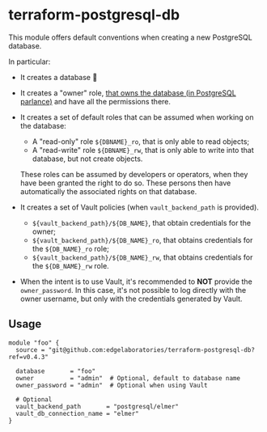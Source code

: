 # terraform-postgresql-db

This module offers default conventions when creating a new PostgreSQL database.

In particular:

- It creates a database :wave:
- It creates a "owner" role, [that owns the database (in PostgreSQL parlance)](https://www.postgresql.org/docs/current/ddl-priv.html) and have all the permissions there.
- It creates a set of default roles that can be assumed when working on the database:

  - A "read-only" role `${DBNAME}_ro`, that is only able to read objects;
  - A "read-write" role `${DBNAME}_rw`, that is only able to write into that database, but not create objects.

  These roles can be assumed by developers or operators, when they have been granted the right to do so. These persons then have automatically the associated rights on that database.

- It creates a set of Vault policies (when `vault_backend_path` is provided).

  - `${vault_backend_path}/${DB_NAME}`, that obtain credentials for the owner;
  - `${vault_backend_path}/${DB_NAME}_ro`, that obtains credentials for the `${DB_NAME}_ro` role;
  - `${vault_backend_path}/${DB_NAME}_rw`, that obtains credentials for the `${DB_NAME}_rw` role.

- When the intent is to use Vault, it's recommended to **NOT** provide the `owner_password`. In this case, it's not possible to log directly with the owner username, but only with the credentials generated by Vault.


## Usage

```hcl
module "foo" {
  source = "git@github.com:edgelaboratories/terraform-postgresql-db?ref=v0.4.3"

  database       = "foo"
  owner          = "admin"  # Optional, default to database name
  owner_password = "admin"  # Optional when using Vault

  # Optional
  vault_backend_path       = "postgresql/elmer"
  vault_db_connection_name = "elmer"
}
```
